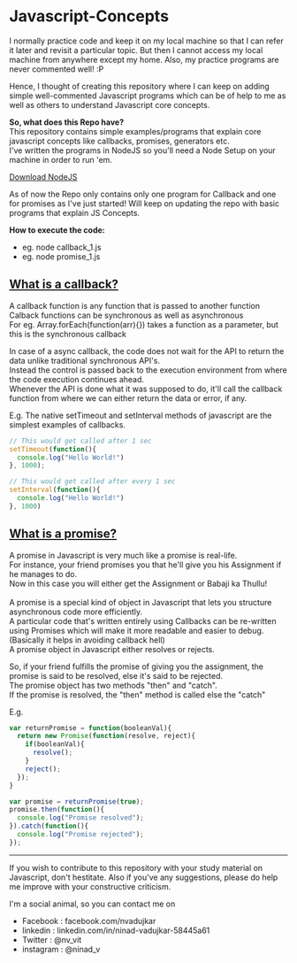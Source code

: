 # Javascript-Concepts
I normally practice code and keep it on my local machine so that I can refer it later and revisit a particular topic.
But then I cannot access my local machine from anywhere except my home. Also, my practice programs are never commented well! :P

Hence, I thought of creating this repository where I can keep on adding simple well-commented Javascript programs which can be of help to me as well as others to understand Javascript core concepts.

<b>So, what does this Repo have?</b> <br />
This repository contains simple examples/programs that explain core javascript concepts like callbacks, promises, generators etc.
<br/>I've written the programs in NodeJS so you'll need a Node Setup on your machine in order to run 'em.

[Download NodeJS](https://nodejs.org/en/download/)

As of now the Repo only contains only one program for Callback and one for promises as I've just started!
Will keep on updating the repo with basic programs that explain JS Concepts.

<b>How to execute the code:</b>
* eg. node callback_1.js
* eg. node promise_1.js

## [What is a callback?](./Callbacks/)
A callback function is any function that is passed to another function
<br/>
Calback functions can be synchronous as well as asynchronous
<br/>
For eg. Array.forEach(function(arr){}) takes a function as a parameter, but this is the synchronous callback

In case of a async callback, the code does not wait for the API to return the data unlike traditional synchronous API's.
<br/>
Instead the control is passed back to the execution environment from where the code execution continues ahead.
<br/>
Whenever the API is done what it was supposed to do, it'll call the callback function from where we can either return the data or error, if any.

E.g.
The native setTimeout and setInterval methods of javascript are the simplest examples of callbacks.
```javascript
// This would get called after 1 sec
setTimeout(function(){
  console.log("Hello World!")
}, 1000);

// This would get called after every 1 sec
setInterval(function(){
  console.log("Hello World!")
}, 1000)
```

## [What is a promise?](./Promises)
A promise in Javascript is very much like a promise is real-life.
<br/>
For instance, your friend promises you that he'll give you his Assignment if he manages to do.
<br/>
Now in this case you will either get the Assignment or Babaji ka Thullu!
<br/>
<br/>
A promise is a special kind of object in Javascript that lets you structure asynchronous code more efficiently.
<br/>
A particular code that's written entirely using Callbacks can be re-written using Promises which will make it more readable and
easier to debug. (Basically it helps in avoiding callback hell)
<br/>
A promise object in Javascript either resolves or rejects.

So, if your friend fulfills the promise of giving you the assignment, the promise is said to be resolved, else it's said to be rejected.
<br/>
The promise object has two methods "then" and "catch".
<br/>
If the promise is resolved, the "then" method is called else the "catch"

E.g.
```javascript
var returnPromise = function(booleanVal){
  return new Promise(function(resolve, reject){
    if(booleanVal){
      resolve();
    }
    reject();
  });
}

var promise = returnPromise(true);
promise.then(function(){
  console.log("Promise resolved");
}).catch(function(){
  console.log("Promise rejected");
});
```
---------------------------------------------------------------------------------------------------------------
If you wish to contribute to this repository with your study material on Javascript, don't hestitate.
Also if you've any suggestions, please do help me improve with your constructive criticism.

I'm a social animal, so you can contact me on
* Facebook  : facebook.com/nvadujkar
* linkedin  : linkedin.com/in/ninad-vadujkar-58445a61
* Twitter   : @nv_vit
* instagram : @ninad_v
